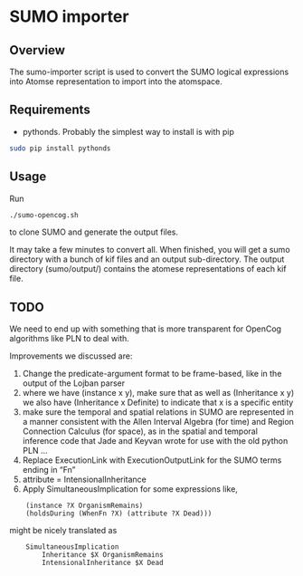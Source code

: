 SUMO importer 
==============

Overview
--------

The sumo-importer script is used to convert the SUMO logical
expressions into Atomse representation to import into the atomspace.

Requirements
------------

- pythonds. Probably the simplest way to install is with pip
```bash
sudo pip install pythonds
```

Usage
-----

Run
```bash
./sumo-opencog.sh
```
to clone SUMO and generate the output files.

It may take a few minutes to convert all. When finished, you will get
a sumo directory with a bunch of kif files and an output
sub-directory. The output directory (sumo/output/) contains the
atomese representations of each kif file.

TODO
----

We need to end up with something that is more transparent for OpenCog
algorithms like PLN to deal with.

Improvements we discussed are:

1. Change the predicate-argument format to be frame-based, like in the
   output of the Lojban parser
2. where we have (instance x y), make sure that as well as
   (Inheritance x y) we also have (Inheritance x Definite) to indicate
   that x is a specific entity
3. make sure the temporal and spatial relations in SUMO are
   represented in a manner consistent with the Allen Interval Algebra
   (for time) and Region Connection Calculus (for space), as in the
   spatial and temporal inference code that Jade and Keyvan wrote for
   use with the old python PLN …
4. Replace ExecutionLink with ExecutionOutputLink for the SUMO terms
   ending in “Fn”
5. attribute = IntensionalInheritance
6. Apply SimultaneousImplication for some expressions like,
```
	(instance ?X OrganismRemains)
	(holdsDuring (WhenFn ?X) (attribute ?X Dead)))
```
might be nicely translated as
```
	SimultaneousImplication
	    Inheritance $X OrganismRemains
	    IntensionalInheritance $X Dead
```
